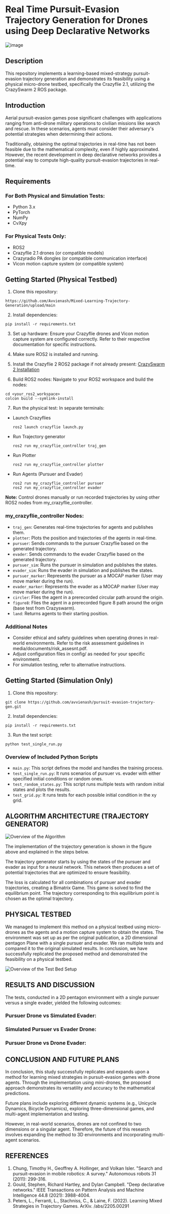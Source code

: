 # Real Time Pursuit-Evasion Trajectory Generation for Drones using Deep Declarative Networks

![image](media/images/closeup_drone.jpg)

## Description

This repository implements a learning-based mixed-strategy pursuit-evasion trajectory generation and demonstrates its feasibility using a physical micro-drone testbed, specifically the Crazyflie 2.1, utilizing the CrazySwarm 2 ROS package.

## Introduction

Aerial pursuit-evasion games pose significant challenges with applications ranging from anti-drone military operations to civilian missions like search and rescue. In these scenarios, agents must consider their adversary's potential strategies when determining their actions.

Traditionally, obtaining the optimal trajectories in real-time has not been feasible due to the mathematical complexity, even if highly approximated. However, the recent development in deep declarative networks provides a potential way to compute high-quality pursuit-evasion trajectories in real-time.

## Requirements

### For Both Physical and Simulation Tests:

- Python 3.x
- PyTorch
- NumPy
- CvXpy

### For Physical Tests Only:

- ROS2
- Crazyflie 2.1 drones (or compatible models)
- Crazyradio PA dongles (or compatible communication interface)
- Vicon motion capture system (or compatible system)

## Getting Started (Physical Testbed)

1. Clone this repository:

```
https://github.com/Avvienash/Mixed-Learning-Trajectory-Generation/upload/main
```

2. Install dependencies:
```
pip install -r requirements.txt
```


3. Set up hardware: Ensure your Crazyflie drones and Vicon motion capture system are configured correctly. Refer to their respective documentation for specific instructions.

4. Make sure ROS2 is installed and running.

5. Install the Crazyflie 2 ROS2 package if not already present: [CrazySwarm 2 Installation](https://imrclab.github.io/crazyswarm2/installation.html)

6. Build ROS2 nodes: Navigate to your ROS2 workspace and build the nodes:
```
cd <your_ros2_workspace>
colcon build --symlink-install

```

7. Run the physical test: In separate terminals:
- Launch Crazyflies
  ```
  ros2 launch crazyflie launch.py
  ```
- Run Trajectory generator
  ```
  ros2 run my_crazyflie_controller traj_gen
  ```
- Run Plotter
  ```
  ros2 run my_crazyflie_controller plotter
  ```
- Run Agents (Pursuer and Evader)
  ```
  ros2 run my_crazyflie_controller pursuer
  ros2 run my_crazyflie_controller evader
  ```

**Note:** Control drones manually or run recorded trajectories by using other ROS2 nodes from my_crazyflie_controller.

### my_crazyflie_controller Nodes:

- ```traj_gen```: Generates real-time trajectories for agents and publishes them.
- ```plotter```: Plots the position and trajectories of the agents in real-time.
- ```pursuer```: Sends commands to the pursuer Crazyflie based on the generated trajectory.
- ```evader```: Sends commands to the evader Crazyflie based on the generated trajectory.
- ```pursuer_sim```: Runs the pursuer in simulation and publishes the states.
- ```evader_sim```: Runs the evader in simulation and publishes the states.
- ```pursuer_marker```: Represents the pursuer as a MOCAP marker (User may move marker during the run).
- ```evader_marker```: Represents the evader as a MOCAP marker (User may move marker during the run).
- ```circler```: Flies the agent in a prerecorded circular path around the origin.
- ```figure8```: Flies the agent in a prerecorded figure 8 path around the origin (base test from Crazyswarm).
- ```land```: Returns agents to their starting position.

### Additional Notes

- Consider ethical and safety guidelines when operating drones in real-world environments. Refer to the risk assessment guidelines in media/documents/risk_assesnt.pdf.
- Adjust configuration files in config/ as needed for your specific environment.
- For simulation testing, refer to alternative instructions.

## Getting Started (Simulation Only)

1. Clone this repository:
```
git clone https://github.com/avvienash/pursuit-evasion-trajectory-gen.git
```

2. Install dependencies:
```
pip install -r requirements.txt
```

3. Run the test script:
```
python test_single_run.py
```

### Overview of Included Python Scripts

- ```main.py```: This script defines the model and handles the training process.
- ```test_single_run.py```: It runs scenarios of pursuer vs. evader with either specified initial conditions or random ones.
- ```test_random_states.py```: This script runs multiple tests with random initial states and plots the results.
- ```test_grid.py```: It runs tests for each possible initial condition in the xy grid.


## ALGORITHM ARCHITECTURE (TRAJECTORY GENERATOR)

![Overview of the Algorithm](media/images/algorithim_bg.png)

The implementation of the trajectory generation is shown in the figure above and explained in the steps below. 

The trajectory generator starts by using the states of the pursuer and evader as input for a neural network. This network then produces a set of potential trajectories that are optimized to ensure feasibility. 

The loss is calculated for all combinations of pursuer and evader trajectories, creating a Bimatrix Game. This game is solved to find the equilibrium point. The trajectory corresponding to this equilibrium point is chosen as the optimal trajectory.

## PHYSICAL TESTBED

We managed to implement this method on a physical testbed using micro-drones as the agents and a motion capture system to obtain the states. The environment was set up as per the original publication, a 2D dimensional pentagon Plane with a single pursuer and evader. We ran multiple tests and compared it to the original simulated results. In conclusion, we have successfully replicated the proposed method and demonstrated the feasibility on a physical testbed.

![Overview of the Test Bed Setup](media/images/controller_bg.png)

## RESULTS AND DISCUSSION

The tests, conducted in a 2D pentagon environment with a single pursuer versus a single evader, yielded the following outcomes:

### Pursuer Drone vs Simulated Evader:
  
### Simulated Pursuer vs Evader Drone:

### Pursuer Drone vs Drone Evader:


## CONCLUSION AND FUTURE PLANS

In conclusion, this study successfully replicates and expands upon a method for learning mixed strategies in pursuit-evasion games with drone agents. Through the implementation using mini-drones, the proposed approach demonstrates its versatility and accuracy to the mathematical predictions.

Future plans include exploring different dynamic systems (e.g., Unicycle Dynamics, Bicycle Dynamics), exploring three-dimensional games, and multi-agent implementation and testing.

However, in real-world scenarios, drones are not confined to two dimensions or a singular agent. Therefore, the future of this research involves expanding the method to 3D environments and incorporating multi-agent scenarios.

## REFERENCES

1. Chung, Timothy H., Geoffrey A. Hollinger, and Volkan Isler. "Search and pursuit-evasion in mobile robotics: A survey." Autonomous robots 31 (2011): 299-316.
2. Gould, Stephen, Richard Hartley, and Dylan Campbell. "Deep declarative networks." IEEE Transactions on Pattern Analysis and Machine Intelligence 44.8 (2021): 3988-4004.
3. Peters, L., Ferranti, L., Stachniss, C., & Laine, F. (2022). Learning Mixed Strategies in Trajectory Games. ArXiv. /abs/2205.00291







